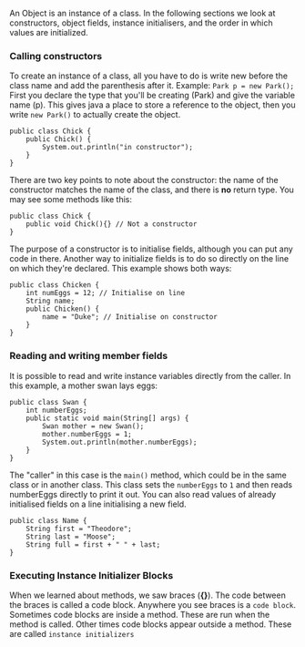 An Object is an instance of a class. In the following sections we look at constructors, object fields, instance initialisers, and the order in which values are initialized.

### Calling constructors

To create an instance of a class, all you have to do is write new before the class name and add the parenthesis after it. 
Example:
`Park p = new Park();`
First you declare the type that you'll be creating (Park) and give the variable name (p). This gives java a place to store a reference to the object, then you write `new Park()` to actually create the object.
```
public class Chick {
	public Chick() {
		System.out.println("in constructor");
	}
}
```
There are two key points to note about the constructor: the name of the constructor matches the name of the class, and there is **no** return type. You may see some methods like this:
```
public class Chick {
	public void Chick(){} // Not a constructor
}
```

The purpose of a constructor is to initialise fields, although you can put any code in there. Another way to initialize fields is to do so directly on the line on which they're declared. This example shows both ways:
```
public class Chicken {
	int numEggs = 12; // Initialise on line
	String name;
	public Chicken() {
		name = "Duke"; // Initialise on constructor
	}
}
```


### Reading and writing member fields

It is possible to read and write instance variables directly from the caller. In this example, a mother swan lays eggs:

```
public class Swan {
	int numberEggs;
	public static void main(String[] args) {
		Swan mother = new Swan();
		mother.numberEggs = 1;
		System.out.println(mother.numberEggs);
	}
}
```
The "caller" in this case is the `main()` method, which could be in the same class or in another class. This class sets the `numberEggs` to `1` and then reads numberEggs directly to print it out. You can also read values of already initialised fields on a line initialising a new field.
```
public class Name {
	String first = "Theodore";
	String last = "Moose";
	String full = first + " " + last;
}
```

### Executing Instance Initializer Blocks

When we learned about methods, we saw braces (**{}**). The code between the braces is called a code block. Anywhere you see braces is a `code block`.
Sometimes code blocks are inside a method. These are run when the method is called. Other times code blocks appear outside a method. These are called `instance initializers` 

